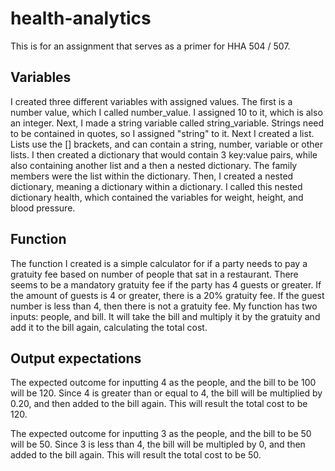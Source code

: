 # health-analytics
This is for an assignment that serves as  a primer for HHA 504 / 507.

## Variables
I created three different variables with assigned values. The first is a number value, which I called number_value. I assigned 10 to it, which is also an integer. Next, I made a string variable called string_variable. Strings need to be contained in quotes, so I assigned "string" to it. Next I created a list. Lists use the [] brackets, and can contain a string, number, variable or other lists. I then created a dictionary that would contain 3 key:value pairs, while also containing another list and a then a nested dictionary. The family members were the list within the dictionary. Then, I created a nested dictionary, meaning a dictionary within a dictionary. I called this nested dictionary health, which contained the variables for weight, height, and blood pressure. 

## Function
The function I created is a simple calculator for if a party needs to pay a gratuity fee based on number of people that sat in a restaurant. There seems to be a mandatory gratuity fee if the party has 4 guests or greater. If the amount of guests is 4 or greater, there is a 20% gratuity fee. If the guest number is less than 4, then there is not a gratuity fee. My function has two inputs: people, and bill. It will take the bill and multiply it by the gratuity and add it to the bill again, calculating the total cost. 

## Output expectations
The expected outcome for inputting 4 as the people, and the bill to be 100 will be 120. Since 4 is greater than or equal to 4, the bill will be multiplied by 0.20, and then added to the bill again. This will result the total cost to be 120. 

The expected outcome for inputting 3 as the people, and the bill to be 50 will be 50. Since 3 is less than 4, the bill will be multipled by 0, and then added to the bill again. This will result the total cost to be 50. 